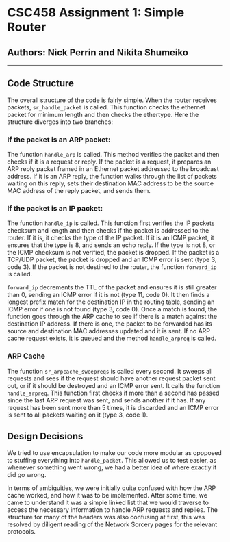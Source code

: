 # CSC458 Assignment 1: Simple Router
## Authors: Nick Perrin and Nikita Shumeiko
----

## Code Structure

The overall structure of the code is fairly simple. When the router receives packets, `sr_handle_packet` is called. This function checks the ethernet packet for minimum length and then checks the ethertype. Here the structure diverges into two branches:

### If the packet is an ARP packet:

The function `handle_arp` is called. This method verifies the packet and then checks if it is a request or reply. If the packet is a request, it prepares an ARP reply packet framed in an Ethernet packet addressed to the broadcast address. If it is an ARP reply, the function walks through the list of packets waiting on this reply, sets their destination MAC address to be the source MAC address of the reply packet, and sends them.

### If the packet is an IP packet:

The function `handle_ip` is called. This function first verifies the IP packets checksum and length and then checks if the packet is addressed to the router. If it is, it checks the type of the IP packet. If it is an ICMP packet, it ensures that the type is 8, and sends an echo reply. If the type is not 8, or the ICMP checksum is not verified, the packet is dropped. If the packet is a TCP/UDP packet, the packet is dropped and an ICMP error is sent (type 3, code 3). If the packet is not destined to the router, the function `forward_ip` is called. 

`forward_ip` decrements the TTL of the packet and ensures it is still greater than 0, sending an ICMP error if it is not (type 11, code 0). It then finds a longest prefix match for the destination IP in the routing table, sending an ICMP error if one is not found (type 3, code 0). Once a match is found, the function goes through the ARP cache to see if there is a match against the destination IP address. If there is one, the packet to be forwarded has its source and destination MAC addresses updated and it is sent. If no ARP cache request exists, it is queued and the method `handle_arpreq` is called.

### ARP Cache

The function `sr_arpcache_sweepreqs` is called every second. It sweeps all requests and sees if the request should have another request packet sent out, or if it should be destroyed and an ICMP error sent. It calls the function `handle_arpreq`. This function first checks if more than a second has passed since the last ARP request was sent, and sends another if it has. If any request has been sent more than 5 times, it is discarded and an ICMP error is sent to all packets waiting on it (type 3, code 1). 

## Design Decisions

We tried to use encapsulation to make our code more modular as oppposed to stuffing everything into `handle_packet`. This allowed us to test easier, as whenever something went wrong, we had a better idea of where exactly it did go wrong.

In terms of ambiguities, we were initially quite confused with how the ARP cache worked, and how it was to be implemented. After some time, we came to understand it was a simple linked list that we would traverse to access the necessary information to handle ARP requests and replies. The structure for many of the headers was also confusing at first, this was resolved by diligent reading of the Network Sorcery pages for the relevant protocols.